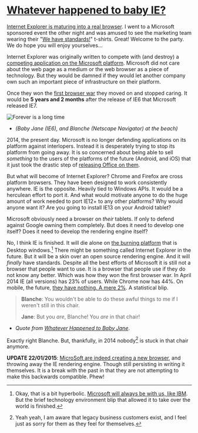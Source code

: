 [Whatever happened to baby IE?][100]
====================================

[Internet Explorer is maturing into a real browser][0]. I went to a Microsoft 
sponsored event the other night and was amused to see the marketing team 
wearing their "[We have standards!][1]" t-shirts. Great! Welcome to the
party. We do hope you will enjoy yourselves...

Internet Explorer was originally written to compete with (and destroy) a 
[competing application on the Microsoft platform][3]. Microsoft did not care about 
the web page as a medium or the web browser as a piece of technology. But they
would be damned if they would let another company own such an important piece
of infrastructure on their platform. 

Once they won the [first browser war][2] they moved on and stopped caring. It
would be **5 years and 2 months** after the release of IE6 that Microsoft
released IE7. 

 ![Forever is a long time](https://www.interpretthis.org/static/images/baby+jane.jpg "Forever is a long time")

* *(Baby Jane (IE6), and Blanche (Netscape Navigator) at the beach)*

2014, the present day. Microsoft is no longer defending applications on 
its platform against interlopers. Instead it is desperately trying to stop its
platform from going away. It is so concerned about being able to sell 
*something* to the users of the platforms of the future (Android, and iOS) that 
it just took the drastic step of [releasing Office on them][4]. 

But what will become of Internet Explorer? Chrome and Firefox are cross
platform browsers. They have been designed to work consistently anywhere. IE is
the opposite. Heavily tied to Windows APIs. It would be a herculean effort to 
port it. And what would motivate anyone to do the huge amount of work needed to
port IE12+ to any other platforms? Why would anyone want it? Are you going to 
install IE13 on your Android tablet?

Microsoft obviously need a browser on *their* tablets. If only to defend
against Google owning them completely. But does it need to develop one itself?
Does it need to develop the rendering engine itself? 

No, I think IE is finished. It will die alone on [the burning platform][5]
that is Desktop windows.[^1] There might be something called Internet Explorer in
the future. But it will be a skin over an open source rendering engine. And it
will *finally* have standards. Despite all the best efforts of Microsoft it is
still not a browser that people want to use. It is a browser that people use if
they do not know any better. Which was how they won the first browser war. In
April 2014 IE (all versions) has 23% of users. While Chrome now has 44%. On
mobile, the future, [they have nothing. A mere 2%][6]. A statistical blip.

> **Blanche**: You wouldn't be able to do these awful things to me if I weren't still in this chair.
>
> **Jane**: But you *are*, Blanche! You *are* in that chair!

* *Quote from [Whatever Happened to Baby Jane][7]*.

Exactly right Blanche. But, thankfully, in 2014 nobody[^2] is stuck in that
chair anymore. 

**UPDATE 22/01/2015**: [MicroSoft are indeed creating a new browser][9], and
throwing away the IE rendering engine. Though still persisting in writing it
themselves. It is a break with the past in that they are not attempting to make
this backwards compatible. Phew!


 [0]: http://generatedcontent.org/post/69213745095/ie11review-part1
 [1]: http://www.zdnet.com/internet-explorer-11-to-get-new-enterprise-mode-7000025842/
 [2]: http://en.wikipedia.org/wiki/Browser_wars#The_first_browser_war
 [3]: http://ibiblio.org/team/history/evolution/browser.html
 [4]: http://www.microsoft.com/en-us/news/presskits/mobilefirstcloudfirstpressbriefing/topstories.aspx
 [5]: https://www.interpretthis.org/2013/09/03/canadian-cuckoo-rips-apart-finlands-nest-egg
 [6]: http://www.sitepoint.com/browser-trends-april-2014-signs-stability/
 [7]: http://www.imdb.com/title/tt0056687/
 [8]: https://www.google.co.uk/finance?chdnp=1&chdd=1&chds=1&chdv=1&chvs=maximized&chdeh=0&chfdeh=0&chdet=1397814947458&chddm=2810508&chls=IntervalBasedLine&cmpto=NYSE:IBM&cmptdms=0&q=NASDAQ:MSFT&ntsp=1&ei=ivZQU9iJD4aCwAP4nAE
 [9]: http://blogs.msdn.com/b/ie/archive/2015/01/22/project-spartan-and-the-windows-10-january-preview-build.aspx
 [100]: https://www.interpretthis.org/2014/04/11/whatever-happened-to-baby-ie


 [^1]: Okay, that is a bit hyperbolic. [Microsoft will always be with us, like
    IBM][8]. But the brief technology environment blip that allowed it to take 
    over the world is finished. 

 [^2]: Yeah yeah, I am aware that legacy business customers exist, and I feel
    just as sorry for them as they feel for themselves. 
